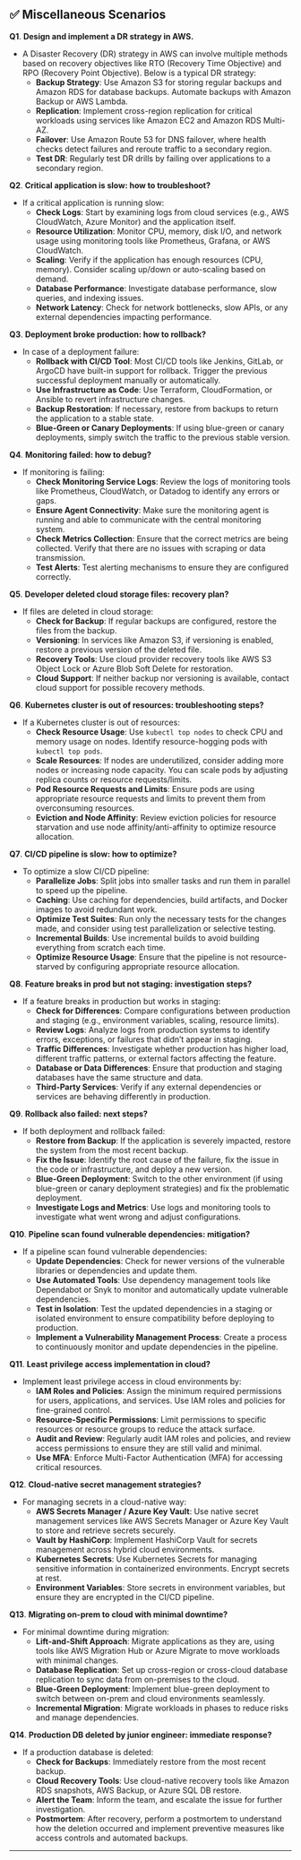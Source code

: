## ✅ Miscellaneous Scenarios

**Q1**. **Design and implement a DR strategy in AWS.**
  - A Disaster Recovery (DR) strategy in AWS can involve multiple methods based on recovery objectives like RTO (Recovery Time Objective) and RPO (Recovery Point Objective). Below is a typical DR strategy:
    - **Backup Strategy**: Use Amazon S3 for storing regular backups and Amazon RDS for database backups. Automate backups with Amazon Backup or AWS Lambda.
    - **Replication**: Implement cross-region replication for critical workloads using services like Amazon EC2 and Amazon RDS Multi-AZ.
    - **Failover**: Use Amazon Route 53 for DNS failover, where health checks detect failures and reroute traffic to a secondary region.
    - **Test DR**: Regularly test DR drills by failing over applications to a secondary region.

**Q2**. **Critical application is slow: how to troubleshoot?**
  - If a critical application is running slow:
    - **Check Logs**: Start by examining logs from cloud services (e.g., AWS CloudWatch, Azure Monitor) and the application itself.
    - **Resource Utilization**: Monitor CPU, memory, disk I/O, and network usage using monitoring tools like Prometheus, Grafana, or AWS CloudWatch.
    - **Scaling**: Verify if the application has enough resources (CPU, memory). Consider scaling up/down or auto-scaling based on demand.
    - **Database Performance**: Investigate database performance, slow queries, and indexing issues.
    - **Network Latency**: Check for network bottlenecks, slow APIs, or any external dependencies impacting performance.

**Q3**. **Deployment broke production: how to rollback?**
  - In case of a deployment failure:
    - **Rollback with CI/CD Tool**: Most CI/CD tools like Jenkins, GitLab, or ArgoCD have built-in support for rollback. Trigger the previous successful deployment manually or automatically.
    - **Use Infrastructure as Code**: Use Terraform, CloudFormation, or Ansible to revert infrastructure changes.
    - **Backup Restoration**: If necessary, restore from backups to return the application to a stable state.
    - **Blue-Green or Canary Deployments**: If using blue-green or canary deployments, simply switch the traffic to the previous stable version.

**Q4**. **Monitoring failed: how to debug?**
  - If monitoring is failing:
    - **Check Monitoring Service Logs**: Review the logs of monitoring tools like Prometheus, CloudWatch, or Datadog to identify any errors or gaps.
    - **Ensure Agent Connectivity**: Make sure the monitoring agent is running and able to communicate with the central monitoring system.
    - **Check Metrics Collection**: Ensure that the correct metrics are being collected. Verify that there are no issues with scraping or data transmission.
    - **Test Alerts**: Test alerting mechanisms to ensure they are configured correctly.

**Q5**. **Developer deleted cloud storage files: recovery plan?**
  - If files are deleted in cloud storage:
    - **Check for Backup**: If regular backups are configured, restore the files from the backup.
    - **Versioning**: In services like Amazon S3, if versioning is enabled, restore a previous version of the deleted file.
    - **Recovery Tools**: Use cloud provider recovery tools like AWS S3 Object Lock or Azure Blob Soft Delete for restoration.
    - **Cloud Support**: If neither backup nor versioning is available, contact cloud support for possible recovery methods.

**Q6**. **Kubernetes cluster is out of resources: troubleshooting steps?**
  - If a Kubernetes cluster is out of resources:
    - **Check Resource Usage**: Use `kubectl top nodes` to check CPU and memory usage on nodes. Identify resource-hogging pods with `kubectl top pods`.
    - **Scale Resources**: If nodes are underutilized, consider adding more nodes or increasing node capacity. You can scale pods by adjusting replica counts or resource requests/limits.
    - **Pod Resource Requests and Limits**: Ensure pods are using appropriate resource requests and limits to prevent them from overconsuming resources.
    - **Eviction and Node Affinity**: Review eviction policies for resource starvation and use node affinity/anti-affinity to optimize resource allocation.

**Q7**. **CI/CD pipeline is slow: how to optimize?**
  - To optimize a slow CI/CD pipeline:
    - **Parallelize Jobs**: Split jobs into smaller tasks and run them in parallel to speed up the pipeline.
    - **Caching**: Use caching for dependencies, build artifacts, and Docker images to avoid redundant work.
    - **Optimize Test Suites**: Run only the necessary tests for the changes made, and consider using test parallelization or selective testing.
    - **Incremental Builds**: Use incremental builds to avoid building everything from scratch each time.
    - **Optimize Resource Usage**: Ensure that the pipeline is not resource-starved by configuring appropriate resource allocation.

**Q8**. **Feature breaks in prod but not staging: investigation steps?**
  - If a feature breaks in production but works in staging:
    - **Check for Differences**: Compare configurations between production and staging (e.g., environment variables, scaling, resource limits).
    - **Review Logs**: Analyze logs from production systems to identify errors, exceptions, or failures that didn’t appear in staging.
    - **Traffic Differences**: Investigate whether production has higher load, different traffic patterns, or external factors affecting the feature.
    - **Database or Data Differences**: Ensure that production and staging databases have the same structure and data.
    - **Third-Party Services**: Verify if any external dependencies or services are behaving differently in production.

**Q9**. **Rollback also failed: next steps?**
  - If both deployment and rollback failed:
    - **Restore from Backup**: If the application is severely impacted, restore the system from the most recent backup.
    - **Fix the Issue**: Identify the root cause of the failure, fix the issue in the code or infrastructure, and deploy a new version.
    - **Blue-Green Deployment**: Switch to the other environment (if using blue-green or canary deployment strategies) and fix the problematic deployment.
    - **Investigate Logs and Metrics**: Use logs and monitoring tools to investigate what went wrong and adjust configurations.

**Q10**. **Pipeline scan found vulnerable dependencies: mitigation?**
  - If a pipeline scan found vulnerable dependencies:
    - **Update Dependencies**: Check for newer versions of the vulnerable libraries or dependencies and update them.
    - **Use Automated Tools**: Use dependency management tools like Dependabot or Snyk to monitor and automatically update vulnerable dependencies.
    - **Test in Isolation**: Test the updated dependencies in a staging or isolated environment to ensure compatibility before deploying to production.
    - **Implement a Vulnerability Management Process**: Create a process to continuously monitor and update dependencies in the pipeline.

**Q11**. **Least privilege access implementation in cloud?**
  - Implement least privilege access in cloud environments by:
    - **IAM Roles and Policies**: Assign the minimum required permissions for users, applications, and services. Use IAM roles and policies for fine-grained control.
    - **Resource-Specific Permissions**: Limit permissions to specific resources or resource groups to reduce the attack surface.
    - **Audit and Review**: Regularly audit IAM roles and policies, and review access permissions to ensure they are still valid and minimal.
    - **Use MFA**: Enforce Multi-Factor Authentication (MFA) for accessing critical resources.

**Q12**. **Cloud-native secret management strategies?**
  - For managing secrets in a cloud-native way:
    - **AWS Secrets Manager / Azure Key Vault**: Use native secret management services like AWS Secrets Manager or Azure Key Vault to store and retrieve secrets securely.
    - **Vault by HashiCorp**: Implement HashiCorp Vault for secrets management across hybrid cloud environments.
    - **Kubernetes Secrets**: Use Kubernetes Secrets for managing sensitive information in containerized environments. Encrypt secrets at rest.
    - **Environment Variables**: Store secrets in environment variables, but ensure they are encrypted in the CI/CD pipeline.

**Q13**. **Migrating on-prem to cloud with minimal downtime?**
  - For minimal downtime during migration:
    - **Lift-and-Shift Approach**: Migrate applications as they are, using tools like AWS Migration Hub or Azure Migrate to move workloads with minimal changes.
    - **Database Replication**: Set up cross-region or cross-cloud database replication to sync data from on-premises to the cloud.
    - **Blue-Green Deployment**: Implement blue-green deployment to switch between on-prem and cloud environments seamlessly.
    - **Incremental Migration**: Migrate workloads in phases to reduce risks and manage dependencies.

**Q14**. **Production DB deleted by junior engineer: immediate response?**
  - If a production database is deleted:
    - **Check for Backups**: Immediately restore from the most recent backup.
    - **Cloud Recovery Tools**: Use cloud-native recovery tools like Amazon RDS snapshots, AWS Backup, or Azure SQL DB restore.
    - **Alert the Team**: Inform the team, and escalate the issue for further investigation.
    - **Postmortem**: After recovery, perform a postmortem to understand how the deletion occurred and implement preventive measures like access controls and automated backups.

---

